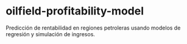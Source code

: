 # oilfield-profitability-model
Predicción de rentabilidad en regiones petroleras usando modelos de regresión y simulación de ingresos.
